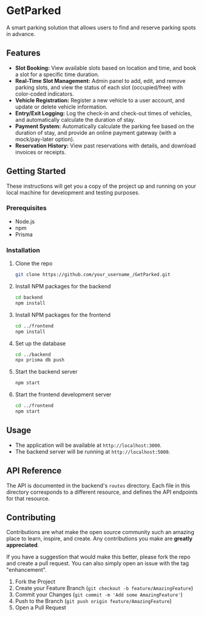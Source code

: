 # GetParked

A smart parking solution that allows users to find and reserve parking spots in advance.

## Features

*   **Slot Booking:** View available slots based on location and time, and book a slot for a specific time duration.
*   **Real-Time Slot Management:** Admin panel to add, edit, and remove parking slots, and view the status of each slot (occupied/free) with color-coded indicators.
*   **Vehicle Registration:** Register a new vehicle to a user account, and update or delete vehicle information.
*   **Entry/Exit Logging:** Log the check-in and check-out times of vehicles, and automatically calculate the duration of stay.
*   **Payment System:** Automatically calculate the parking fee based on the duration of stay, and provide an online payment gateway (with a mock/pay-later option).
*   **Reservation History:** View past reservations with details, and download invoices or receipts.

## Getting Started

These instructions will get you a copy of the project up and running on your local machine for development and testing purposes.

### Prerequisites

*   Node.js
*   npm
*   Prisma

### Installation

1.  Clone the repo
    ```sh
    git clone https://github.com/your_username_/GetParked.git
    ```
2.  Install NPM packages for the backend
    ```sh
    cd backend
    npm install
    ```
3.  Install NPM packages for the frontend
    ```sh
    cd ../frontend
    npm install
    ```
4.  Set up the database
    ```sh
    cd ../backend
    npx prisma db push
    ```
5.  Start the backend server
    ```sh
    npm start
    ```
6.  Start the frontend development server
    ```sh
    cd ../frontend
    npm start
    ```

## Usage

*   The application will be available at `http://localhost:3000`.
*   The backend server will be running at `http://localhost:5000`.

## API Reference

The API is documented in the backend's `routes` directory. Each file in this directory corresponds to a different resource, and defines the API endpoints for that resource.

## Contributing

Contributions are what make the open source community such an amazing place to learn, inspire, and create. Any contributions you make are **greatly appreciated**.

If you have a suggestion that would make this better, please fork the repo and create a pull request. You can also simply open an issue with the tag "enhancement".

1.  Fork the Project
2.  Create your Feature Branch (`git checkout -b feature/AmazingFeature`)
3.  Commit your Changes (`git commit -m 'Add some AmazingFeature'`)
4.  Push to the Branch (`git push origin feature/AmazingFeature`)
5.  Open a Pull Request
